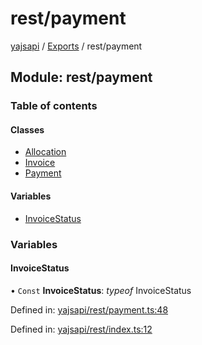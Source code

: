 # rest/payment

[yajsapi](https://github.com/golemfactory/yagna-docs/tree/5f53a0b64a8fff4cb7197e9d14d2dca4bc451540/yajsapi/README.md) / [Exports](https://github.com/golemfactory/yagna-docs/tree/5f53a0b64a8fff4cb7197e9d14d2dca4bc451540/yajsapi/modules.md) / rest/payment

## Module: rest/payment

### Table of contents

#### Classes

* [Allocation](https://github.com/golemfactory/yagna-docs/tree/5f53a0b64a8fff4cb7197e9d14d2dca4bc451540/yajsapi/classes/rest_payment.allocation.md)
* [Invoice](https://github.com/golemfactory/yagna-docs/tree/5f53a0b64a8fff4cb7197e9d14d2dca4bc451540/yajsapi/classes/rest_payment.invoice.md)
* [Payment](https://github.com/golemfactory/yagna-docs/tree/5f53a0b64a8fff4cb7197e9d14d2dca4bc451540/yajsapi/classes/rest_payment.payment.md)

#### Variables

* [InvoiceStatus](rest_payment.md#invoicestatus)

### Variables

#### InvoiceStatus

• `Const` **InvoiceStatus**: _typeof_ InvoiceStatus

Defined in: [yajsapi/rest/payment.ts:48](https://github.com/golemfactory/yajsapi/blob/0a8d8c8/yajsapi/rest/payment.ts#L48)

Defined in: [yajsapi/rest/index.ts:12](https://github.com/golemfactory/yajsapi/blob/0a8d8c8/yajsapi/rest/index.ts#L12)

